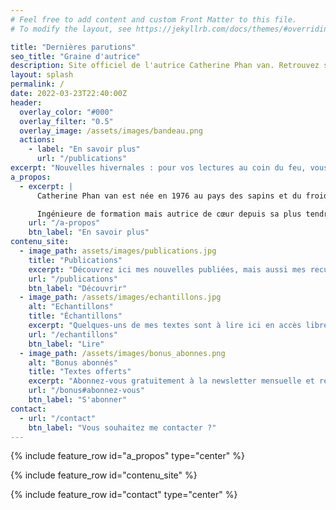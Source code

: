 ```yaml
---
# Feel free to add content and custom Front Matter to this file.
# To modify the layout, see https://jekyllrb.com/docs/themes/#overriding-theme-defaults

title: "Dernières parutions"
seo_title: "Graine d'autrice"
description: Site officiel de l'autrice Catherine Phan van. Retrouvez ses publications, des textes gratuits et inédits en exclusivité, son actu...
layout: splash
permalink: /
date: 2022-03-23T22:40:00Z
header:
  overlay_color: "#000"
  overlay_filter: "0.5"
  overlay_image: /assets/images/bandeau.png
  actions:
    - label: "En savoir plus"
      url: "/publications"
excerpt: "Nouvelles hivernales : pour vos lectures au coin du feu, vous êtes plutôt douceur ou frissons ?"
a_propos:
  - excerpt: |
      Catherine Phan van est née en 1976 au pays des sapins et du froid, qu'elle a quitté pour s'installer près de Bordeaux, où elle vit depuis 2008.

      Ingénieure de formation mais autrice de cœur depuis sa plus tendre adolescence, elle a attendu, avec patience à défaut de courage, d'atteindre sa quarante-cinquième année avant d'oser enfin brandir sa plume et dévoiler ses textes.
    url: "/a-propos"
    btn_label: "En savoir plus"
contenu_site:
  - image_path: assets/images/publications.jpg
    title: "Publications"
    excerpt: "Découvrez ici mes nouvelles publiées, mais aussi mes recueils, romans ou novellas qui trépignent de suivre un jour le même chemin"
    url: "/publications"
    btn_label: "Découvrir"
  - image_path: /assets/images/echantillons.jpg
    alt: "Echantillons"
    title: "Échantillons"
    excerpt: "Quelques-uns de mes textes sont à lire ici en accès libre : nouvelles à quatre mains avec des autrices amies, micronouvelles, jeux d'écriture..."
    url: "/echantillons"
    btn_label: "Lire"
  - image_path: /assets/images/bonus_abonnes.png
    alt: "Bonus abonnés"
    title: "Textes offerts"
    excerpt: "Abonnez-vous gratuitement à la newsletter mensuelle et retrouvez ici les textes qui vous sont réservés en exclusivité !"
    url: "/bonus#abonnez-vous"
    btn_label: "S'abonner"
contact:
  - url: "/contact"
    btn_label: "Vous souhaitez me contacter ?"
---
```


{% include feature_row id="a_propos" type="center" %}

{% include feature_row id="contenu_site" %}

{% include feature_row id="contact" type="center" %}
